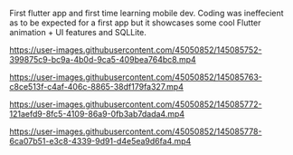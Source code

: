 First flutter app and first time learning mobile dev.  Coding was ineffecient as to be expected for a first app but it showcases some cool Flutter animation + UI features and SQLLite.


https://user-images.githubusercontent.com/45050852/145085752-399875c9-bc9a-4b0d-9ca5-409bea764bc8.mp4



https://user-images.githubusercontent.com/45050852/145085763-c8ce513f-c4af-406c-8865-38df179fa327.mp4



https://user-images.githubusercontent.com/45050852/145085772-121aefd9-8fc5-4109-86a9-0fb3ab7dada4.mp4



https://user-images.githubusercontent.com/45050852/145085778-6ca07b51-e3c8-4339-9d91-d4e5ea9d6fa4.mp4


